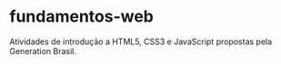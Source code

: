 # fundamentos-web
Atividades de introdução a HTML5, CSS3 e JavaScript propostas pela Generation Brasil. 
